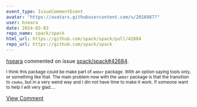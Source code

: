 ```yaml
---
event_type: IssueCommentEvent
avatar: "https://avatars.githubusercontent.com/u/2016887?"
user: hseara
date: 2024-03-03
repo_name: spack/spack
html_url: https://github.com/spack/spack/pull/42684
repo_url: https://github.com/spack/spack
---
```


<a href='https://github.com/hseara' target='_blank'>hseara</a> commented on issue <a href='https://github.com/spack/spack/pull/42684' target='_blank'>spack/spack#42684</a>.

<small>I think this package could be make part of `amber` package. With an option saying tools only, or something like that. The main problem now with the `amber` package is that the transition to `cmake`, but in a very weird way and I din not have time to make it work. If someone want to help I will very glad....</small>

<a href='https://github.com/spack/spack/pull/42684' target='_blank'>View Comment</a>